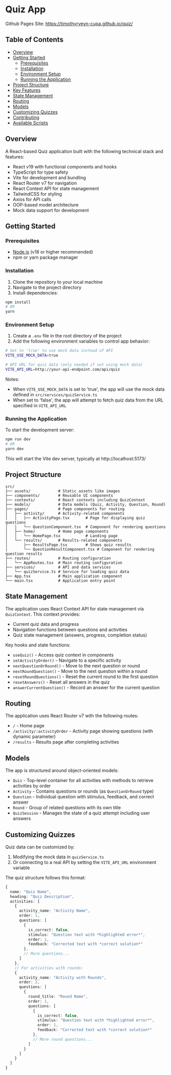 # Quiz App

Github Pages Site: https://timothyryeyn-cupa.github.io/quiz/

## Table of Contents

- [Overview](#overview)
- [Getting Started](#getting-started)
  - [Prerequisites](#prerequisites)
  - [Installation](#installation)
  - [Environment Setup](#environment-setup)
  - [Running the Application](#running-the-application)
- [Project Structure](#project-structure)
- [Key Features](#key-features)
- [State Management](#state-management)
- [Routing](#routing)
- [Models](#models)
- [Customizing Quizzes](#customizing-quizzes)
- [Contributing](#contributing)
- [Available Scripts](#available-scripts)

## Overview

A React-based Quiz application built with the following technical stack and features:

- React v19 with functional components and hooks
- TypeScript for type safety
- Vite for development and bundling
- React Router v7 for navigation
- React Context API for state management
- TailwindCSS for styling
- Axios for API calls
- OOP-based model architecture
- Mock data support for development

## Getting Started

### Prerequisites

- [Node.js](https://nodejs.org/) (v18 or higher recommended)
- npm or yarn package manager

### Installation

1. Clone the repository to your local machine
2. Navigate to the project directory
3. Install dependencies:

```bash
npm install
# OR
yarn
```

### Environment Setup

1. Create a `.env` file in the root directory of the project
2. Add the following environment variables to control app behavior:

```bash
# Set to 'true' to use mock data instead of API
VITE_USE_MOCK_DATA=true

# API URL for quiz data (only needed if not using mock data)
VITE_API_URL=http://your-api-endpoint.com/api/quiz
```

Notes:

- When `VITE_USE_MOCK_DATA` is set to 'true', the app will use the mock data defined in `src/services/quizService.ts`
- When set to 'false', the app will attempt to fetch quiz data from the URL specified in `VITE_API_URL`

### Running the Application

To start the development server:

```bash
npm run dev
# OR
yarn dev
```

This will start the Vite dev server, typically at http://localhost:5173/

## Project Structure

```
src/
├── assets/            # Static assets like images
├── components/        # Reusable UI components
├── contexts/          # React contexts including QuizContext
├── models/            # Data models (Quiz, Activity, Question, Round)
├── pages/             # Page components for routing
│   ├── activity/      # Activity-related components
│   │   ├── ActivityPage.tsx       # Page for displaying quiz questions
│   │   └── QuestionComponent.tsx  # Component for rendering questions
│   ├── home/          # Home page components
│   │   └── HomePage.tsx           # Landing page
│   └── results/       # Results-related components
│       ├── ResultsPage.tsx        # Shows quiz results
│       └── QuestionResultComponent.tsx # Component for rendering question results
├── routes/            # Routing configuration
│   └── AppRoutes.tsx  # Main routing configuration
├── services/          # API and data services
│   └── quizService.ts # Service for loading quiz data
├── App.tsx            # Main application component
└── main.tsx           # Application entry point
```

## State Management

The application uses React Context API for state management via `QuizContext`. This context provides:

- Current quiz data and progress
- Navigation functions between questions and activities
- Quiz state management (answers, progress, completion status)

Key hooks and state functions:

- `useQuiz()` - Access quiz context in components
- `setActivityOrder()` - Navigate to a specific activity
- `nextQuestionOrRound()` - Move to the next question or round
- `nextRoundQuestion()` - Move to the next question within a round
- `resetRoundQuestions()` - Reset the current round to the first question
- `resetAnswers()` - Reset all answers in the quiz
- `answerCurrentQuestion()` - Record an answer for the current question

## Routing

The application uses React Router v7 with the following routes:

- `/` - Home page
- `/activity/:activityOrder` - Activity page showing questions (with dynamic parameter)
- `/results` - Results page after completing activities

## Models

The app is structured around object-oriented models:

- `Quiz` - Top-level container for all activities with methods to retrieve activities by order
- `Activity` - Contains questions or rounds (as `QuestionOrRound` type)
- `Question` - Individual question with stimulus, feedback, and correct answer
- `Round` - Group of related questions with its own title
- `QuizSession` - Manages the state of a quiz attempt including user answers

## Customizing Quizzes

Quiz data can be customized by:

1. Modifying the mock data in `quizService.ts`
2. Or connecting to a real API by setting the `VITE_API_URL` environment variable

The quiz structure follows this format:

```typescript
{
  name: "Quiz Name",
  heading: "Quiz Description",
  activities: [
    {
      activity_name: "Activity Name",
      order: 1,
      questions: [
        {
          is_correct: false,
          stimulus: "Question text with *highlighted error*",
          order: 1,
          feedback: "Corrected text with *correct solution*"
        },
        // More questions...
      ]
    },
    // For activities with rounds:
    {
      activity_name: "Activity with Rounds",
      order: 2,
      questions: [
        {
          round_title: "Round Name",
          order: 1,
          questions: [
            {
              is_correct: false,
              stimulus: "Question text with *highlighted error*",
              order: 1,
              feedback: "Corrected text with *correct solution*"
            },
            // More round questions...
          ]
        }
      ]
    }
  ]
}
```

